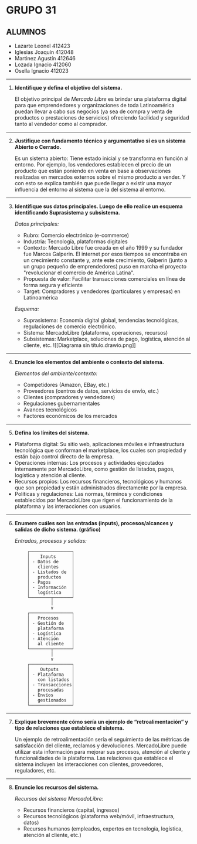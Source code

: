 # GRUPO 31

## ALUMNOS

- Lazarte Leonel 412423
- Iglesias Joaquín 412048
- Martinez Agustín 412646
- Lozada Ignacio 412060
- Osella Ignacio 412023

---

1. **Identifique y defina el objetivo del sistema.**

   El objetivo principal de _Mercado Libre_ es brindar una plataforma digital para que emprendedores y organizaciones de toda Latinoamérica puedan llevar a cabo sus negocios (ya sea de compra y venta de productos o prestaciones de servicios) ofreciendo facilidad y seguridad tanto al vendedor como al comprador.

---

2. **Justifique con fundamento técnico y argumentativo si es un sistema Abierto o Cerrado.**

   Es un sistema abierto: Tiene estado inicial y se transforma en función al entorno. Por ejemplo, los vendedores establecen el precio de un producto que están poniendo en venta en base a observaciones realizadas en mercados externos sobre el mismo producto a vender. Y con esto se explica también que puede llegar a existir una mayor influencia del entorno al sistema que la del sistema al entorno.

---

3. **Identifique sus datos principales. Luego de ello realice un esquema identificando Suprasistema y subsistema.**

   _Datos principales:_

   - Rubro: Comercio electrónico (e-commerce)
   - Industria: Tecnología, plataformas digitales
   - Contexto: Mercado Libre fue creada en el año 1999 y su fundador fue Marcos Galperin. El internet por esos tiempos se encontraba en un crecimiento constante y, ante este crecimiento, Galperin (junto a un grupo pequeño de emprendedores) puso en marcha el proyecto "revolucionar el comercio de América Latina".
   - Propuesta de valor: Facilitar transacciones comerciales en línea de forma segura y eficiente
   - Target: Compradores y vendedores (particulares y empresas) en Latinoamérica

   _Esquema:_

   - Suprasistema: Economía digital global, tendencias tecnológicas, regulaciones de comercio electrónico.
   - Sistema: MercadoLibre (plataforma, operaciones, recursos)
   - Subsistemas: Marketplace, soluciones de pago, logística, atención al cliente, etc.
     ![[Diagrama sin título.drawio.png]]

---

4. **Enuncie los elementos del ambiente o contexto del sistema.**

   _Elementos del ambiente/contexto:_

   - Competidores (Amazon, EBay, etc.)
   - Proveedores (centros de datos, servicios de envío, etc.)
   - Clientes (compradores y vendedores)
   - Regulaciones gubernamentales
   - Avances tecnológicos
   - Factores económicos de los mercados

---

5. **Defina los límites del sistema.**

- Plataforma digital: Su sitio web, aplicaciones móviles e infraestructura tecnológica que conforman el marketplace, los cuales son propiedad y están bajo control directo de la empresa.
- Operaciones internas: Los procesos y actividades ejecutados internamente por MercadoLibre, como gestión de listados, pagos, logística y atención al cliente.
- Recursos propios: Los recursos financieros, tecnológicos y humanos que son propiedad y están administrados directamente por la empresa.
- Políticas y regulaciones: Las normas, términos y condiciones establecidos por MercadoLibre que rigen el funcionamiento de la plataforma y las interacciones con usuarios.

---

6. **Enumere cuáles son las entradas (inputs), procesos/alcances y salidas de dicho sistema. (gráfico)**

   _Entradas, procesos y salidas:_

```
        ┌────────────────┐
        │    Inputs      │
        │ - Datos de     │
        │   clientes     │
        │ - Listados de  │
        │   productos    │
        │ - Pagos        │
        │ - Información  │
        │   logística    │
        └────────┬───────┘
                 │
                 ∨
        ┌────────────────┐
        │   Procesos     │
        │ - Gestión de   │
        │   plataforma   │
        │ - Logística    │
        │ - Atención     │
        │   al cliente   │
        └────────┬───────┘
                 │
                 ∨
        ┌────────────────┐
        │    Outputs     │
        │ - Plataforma   │
        │   con listados │
        │ - Transacciones│
        │   procesadas   │
        │ - Envíos       │
        │   gestionados  │
        └────────────────┘
```

---

7. **Explique brevemente cómo sería un ejemplo de “retroalimentación” y tipo de relaciones que establece el sistema.**

   Un ejemplo de retroalimentación sería el seguimiento de las métricas de satisfacción del cliente, reclamos y devoluciones. MercadoLibre puede utilizar esta información para mejorar sus procesos, atención al cliente y funcionalidades de la plataforma. Las relaciones que establece el sistema incluyen las interacciones con clientes, proveedores, reguladores, etc.

---

8. **Enuncie los recursos del sistema.**

   _Recursos del sistema MercadoLibre:_

   - Recursos financieros (capital, ingresos)
   - Recursos tecnológicos (plataforma web/móvil, infraestructura, datos)
   - Recursos humanos (empleados, expertos en tecnología, logística, atención al cliente, etc.)
